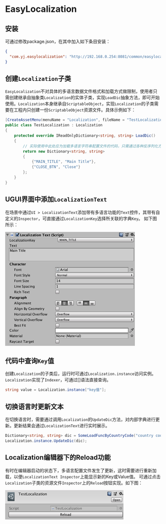 # EasyLocalization

## 安装

可通过修改package.json，在其中加入如下条目安装：
```json
{
  "com.yj.easylocalization": "http://192.168.0.254:8081/common/easylocalization.git#upm"
}
```

## 创建`Localization`子类

`EasyLocalization`不对具体的多语言数据文件格式和加载方式做限制，使用者只需创建继承自抽象类`Localization`的实体子类，实现`LoadDic`抽象方法，即可开始使用。`Localization`本身继承自`ScriptableObject`，实现`Localization`的子类需要在工程内只创建一份`ScriptableObject`资源文件。具体示例如下：

```csharp
[CreateAssetMenu(menuName = "Localization", fileName = "TestLocalization")]
public class TestLocalization : Localization
{
    protected override IReadOnlyDictionary<string, string> LoadDic()
    {
        // 实际使用中此处应为加载多语言字符串配置文件的代码，只需通过各种反序列化方式返回多语言的键值对Dictionary即可。
        return new Dictionary<string, string>
        {
            {"MAIN_TITLE", "Main Title"},
            {"CLOSE_BTN", "Close"}
        };
    }
}
```

## UGUI界面中添加`LocalizationText`

在场景中通过`UI > LocalizationText`添加带有多语言功能的`Text`控件，其带有自定义的`Inspector`，可直接通过`LocalizationKey`选择所关联的字典`Key`。 如下图所示：

![](Images/LocalizationTextInspector.png)

## 代码中查询`Key`值

创建`Localization`的子类后，运行时可通过`Localization.instance`访问实例。`Localization`实现了`Indexer`，可通过[]语法直接查询。

```csharp
string value = Localization.instance["key值"];
```

## 切换语言时更新文本

在切换语言时，需要通过调用`Localization`的`UpdateDic`方法，对内部字典进行更新。更新结果会通过`LocalizationText`进行实时展示。

```csharp
Dictionary<string, string> dic = SomeLoadFuncByCountryCode("country code");  // 大概会有这么一个方法，伪代码
Localization.instance.UpdateDic(dic);
```

## Localization编辑器下的Reload功能

有时在编辑器启动的状态下，多语言配置文件发生了更新，这时需要进行重新加载，以便`LocalizationText Inspector`上能显示新的Key或Value值。
可通过点击`Localization`子类的资源文件`Inspector`上的`Reload`按钮实现。如下图：

![](Images/Reload.png)
